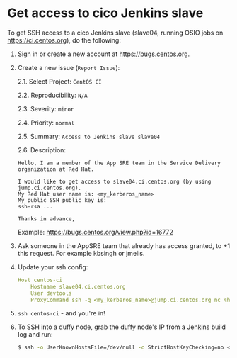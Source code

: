 # Get access to cico Jenkins slave

To get SSH access to a cico Jenkins slave (slave04, running OSIO jobs on https://ci.centos.org), do the following:

1. Sign in or create a new account at https://bugs.centos.org.

2. Create a new issue (`Report Issue`):
    
    2.1. Select Project: `CentOS CI`
    
    2.2. Reproducibility: `N/A`

    2.3. Severity: `minor`

    2.4. Priority: `normal`
    
    2.5. Summary: `Access to Jenkins slave slave04`
    
    2.6. Description:
    ```
    Hello, I am a member of the App SRE team in the Service Delivery organization at Red Hat.
    
    I would like to get access to slave04.ci.centos.org (by using jump.ci.centos.org).
    My Red Hat user name is: <my_kerberos_name>
    My public SSH public key is:
    ssh-rsa ...
    
    Thanks in advance,
    ```

    Example: https://bugs.centos.org/view.php?id=16772

3. Ask someone in the AppSRE team that already has access granted, to +1 this request. For example kbsingh or jmelis.

4. Update your ssh config:

    ```yaml
    Host centos-ci    
        Hostname slave04.ci.centos.org    
        User devtools    
        ProxyCommand ssh -q <my_kerberos_name>@jump.ci.centos.org nc %h %p 2>/dev/null 
    ```

5. `ssh centos-ci` - and you're in!

6. To SSH into a duffy node, grab the duffy node's IP from a Jenkins build log and run:

    ```sh
    $ ssh -o UserKnownHostsFile=/dev/null -o StrictHostKeyChecking=no <duffy_node_ip> -l root
    ```
